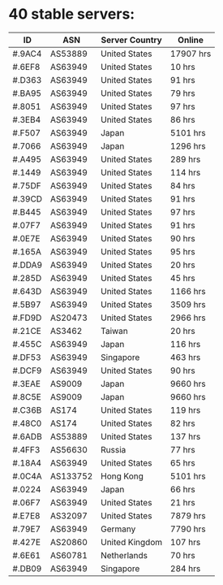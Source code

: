 # 40 stable servers:

| ID | ASN | Server Country | Online |
| ------ | ------ | ------ | ------ |
| #.9AC4 | AS53889 | United States | 17907 hrs |
| #.6EF8 | AS63949 | United States | 10 hrs |
| #.D363 | AS63949 | United States | 91 hrs |
| #.BA95 | AS63949 | United States | 79 hrs |
| #.8051 | AS63949 | United States | 97 hrs |
| #.3EB4 | AS63949 | United States | 86 hrs |
| #.F507 | AS63949 | Japan | 5101 hrs |
| #.7066 | AS63949 | Japan | 1296 hrs |
| #.A495 | AS63949 | United States | 289 hrs |
| #.1449 | AS63949 | United States | 114 hrs |
| #.75DF | AS63949 | United States | 84 hrs |
| #.39CD | AS63949 | United States | 91 hrs |
| #.B445 | AS63949 | United States | 97 hrs |
| #.07F7 | AS63949 | United States | 91 hrs |
| #.0E7E | AS63949 | United States | 90 hrs |
| #.165A | AS63949 | United States | 95 hrs |
| #.DDA9 | AS63949 | United States | 20 hrs |
| #.285D | AS63949 | United States | 45 hrs |
| #.643D | AS63949 | United States | 1166 hrs |
| #.5B97 | AS63949 | United States | 3509 hrs |
| #.FD9D | AS20473 | United States | 2966 hrs |
| #.21CE | AS3462 | Taiwan | 20 hrs |
| #.455C | AS63949 | Japan | 116 hrs |
| #.DF53 | AS63949 | Singapore | 463 hrs |
| #.DCF9 | AS63949 | United States | 90 hrs |
| #.3EAE | AS9009 | Japan | 9660 hrs |
| #.8C5E | AS9009 | Japan | 9660 hrs |
| #.C36B | AS174 | United States | 119 hrs |
| #.48C0 | AS174 | United States | 82 hrs |
| #.6ADB | AS53889 | United States | 137 hrs |
| #.4FF3 | AS56630 | Russia | 77 hrs |
| #.18A4 | AS63949 | United States | 65 hrs |
| #.0C4A | AS133752 | Hong Kong | 5101 hrs |
| #.0224 | AS63949 | Japan | 66 hrs |
| #.06F7 | AS63949 | United States | 21 hrs |
| #.E7E8 | AS32097 | United States | 7879 hrs |
| #.79E7 | AS63949 | Germany | 7790 hrs |
| #.427E | AS20860 | United Kingdom | 107 hrs |
| #.6E61 | AS60781 | Netherlands | 70 hrs |
| #.DB09 | AS63949 | Singapore | 284 hrs |

